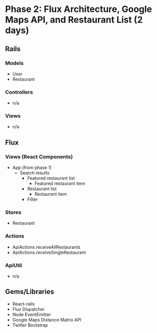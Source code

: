# Phase 2: Flux Architecture, Google Maps API, and Restaurant List (2 days)

## Rails
### Models
* User
* Restaurant

### Controllers
* n/a

### Views
* n/a

## Flux
### Views (React Components)
* App (from phase 1)
  - Search results
    - Featured restaurant list
      - Featured restaurant item
    - Restaurant list
      - Restaurant item
    - Filter

### Stores
* Restaurant

### Actions
* ApiActions.receiveAllRestaurants
* ApiActions.receiveSingleRestaurant

### ApiUtil
* n/a

## Gems/Libraries
* React-rails
* Flux Dispatcher
* Node EventEmitter
* Google Maps Distance Matrix API
* Twitter Bootstrap
